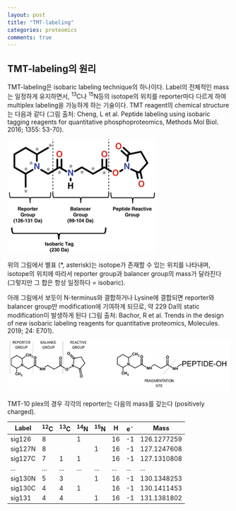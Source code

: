 ```yaml
---
layout: post
title: "TMT-labeling"
categories: proteomics
comments: true
---
```


## TMT-labeling의 원리
TMT-labeling은 isobaric labeling technique의 하나이다. 
Label의 전체적인 mass는 일정하게 유지하면서, <sup>13</sup>C나 <sup>15</sup>N등의 isotope의 위치를 reporter마다 다르게 하여 
multiplex labeling을 가능하게 하는 기술이다. TMT reagent의 chemical structure는 다음과 같다 
(그림 출처: Cheng, L et al. Peptide labeling using isobaric tagging reagents for quantitative phosphoproteomics, 
Methods Mol Biol. 2016; 1355: 53-70).

![TMTreporter](/assets/img/proteomics/tmt_reporter1.png)

위의 그림에서 별표 (*, asterisk)는 isotope가 존재할 수 있는 위치를 나타내며, isotope의 위치에 따라서 reporter group과 balancer group의
mass가 달라진다 (그렇지만 그 합은 항상 일정하다 = isobaric).

아래 그림에서 보듯이 N-terminus와 결합하거나 Lysine에 결합되면 reporter와 balancer group만 modification에 기여하게 되므로, 
약 229 Da의 static modification이 발생하게 된다 (그림 출처: Bachor, R et al. Trends in the design of new isobaric labeling reagents for quantitative proteomics, Molecules. 2019; 24: E701).

![TMTmodification](/assets/img/proteomics/tmt_reporter2.png)


TMT-10 plex의 경우 각각의 reporter는 다음의 mass를 갖는다 (positively charged).  

|Label|<sup>12</sup>C|<sup>13</sup>C|<sup>14</sup>N|<sup>15</sup>N|H|e<sup>-</sup>|Mass| 
|-----|--------------|--------------|--------------|--------------|-|-------------|----|  
|sig126|8||1||16|-1|126.1277259|  
|sig127N|8|||1|16|-1|127.1247608|  
|sig127C|7|1|1||16|-1|127.1310808|
|...|...|...|...|...|...|...|...|  
|sig130N|5|3||1|16|-1|130.1348253|  
|sig130C|4|4|1||16|-1|130.1411453|  
|sig131|4|4||1|16|-1|131.1381802|  
